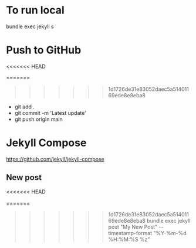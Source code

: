 # To run local

bundle exec jekyll s

# Push to GitHub
<<<<<<< HEAD

=======
>>>>>>> 1d1726de31e83052daec5a51401169ede8e8eba8
- git add .
- git commit -m 'Latest update'
- git push origin main

# Jekyll Compose

<https://github.com/jekyll/jekyll-compose>

## New post
<<<<<<< HEAD

=======
>>>>>>> 1d1726de31e83052daec5a51401169ede8e8eba8
bundle exec jekyll post "My New Post" --timestamp-format "%Y-%m-%d %H:%M:%S %z"
